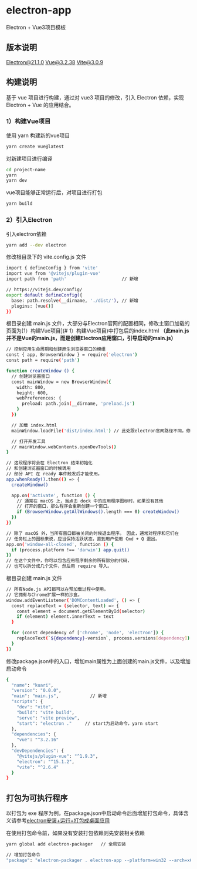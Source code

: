 # electron-app

Electron + Vue3项目模板

## 版本说明

Electron@21.1.0
Vue@3.2.38
Vite@3.0.9


## 构建说明

基于 vue 项目进行构建，通过对 vue3 项目的修改，引入 Electron 依赖，实现 Electron + Vue 的应用结合。

### 1）构建Vue项目

使用 yarn 构建新的vue项目
```sh
yarn create vue@latest
```

对新建项目进行编译
```sh
cd project-name
yarn 
yarn dev
```

vue项目能够正常运行后，对项目进行打包
```sh
yarn build
```

### 2）引入Electron

引入electron依赖
```sh
yarn add --dev electron
```

修改根目录下的 vite.config.js 文件
```sh
import { defineConfig } from 'vite'
import vue from '@vitejs/plugin-vue'
import path from 'path'                     // 新增

// https://vitejs.dev/config/
export default defineConfig({
  base: path.resolve(__dirname, './dist/'),	// 新增
  plugins: [vue()]
})
```

根目录创建 main.js 文件，大部分与Electron官网的配置相同，修改主窗口加载的页面为[1）构建Vue项目](# 1）构建Vue项目)中打包后的index.html **（此main.js并不是Vue的main.js，而是创建Electron应用窗口，引导启动的main.js）**
```sh
// 控制应用生命周期和创建原生浏览器窗口的模组
const { app, BrowserWindow } = require('electron')
const path = require('path')

function createWindow () {
  // 创建浏览器窗口
  const mainWindow = new BrowserWindow({
    width: 800,
    height: 600,
    webPreferences: {
      preload: path.join(__dirname, 'preload.js')
    }
  })

  // 加载 index.html
  mainWindow.loadFile('dist/index.html') // 此处跟electron官网路径不同，修改为vue打包后的index.html

  // 打开开发工具
  // mainWindow.webContents.openDevTools()
}

// 这段程序将会在 Electron 结束初始化
// 和创建浏览器窗口的时候调用
// 部分 API 在 ready 事件触发后才能使用。
app.whenReady().then(() => {
  createWindow()

  app.on('activate', function () {
    // 通常在 macOS 上，当点击 dock 中的应用程序图标时，如果没有其他
    // 打开的窗口，那么程序会重新创建一个窗口。
    if (BrowserWindow.getAllWindows().length === 0) createWindow()
  })
})

// 除了 macOS 外，当所有窗口都被关闭的时候退出程序。 因此，通常对程序和它们在
// 任务栏上的图标来说，应当保持活跃状态，直到用户使用 Cmd + Q 退出。
app.on('window-all-closed', function () {
  if (process.platform !== 'darwin') app.quit()
})
// 在这个文件中，你可以包含应用程序剩余的所有部分的代码，
// 也可以拆分成几个文件，然后用 require 导入。

```

根目录创建 main.js 文件
```sh
// 所有Node.js API都可以在预加载过程中使用。
// 它拥有与Chrome扩展一样的沙盒。
window.addEventListener('DOMContentLoaded', () => {
  const replaceText = (selector, text) => {
    const element = document.getElementById(selector)
    if (element) element.innerText = text
  }

  for (const dependency of ['chrome', 'node', 'electron']) {
    replaceText(`${dependency}-version`, process.versions[dependency])
  }
})

```

修改package.json中的入口，增加main属性为上面创建的main.js文件，以及增加启动命令
```sh
{
  "name": "kuari",
  "version": "0.0.0",
  "main": "main.js", 			// 新增
  "scripts": {
    "dev": "vite",
    "build": "vite build",
    "serve": "vite preview",
    "start": "electron ."     // start为启动命令，yarn start
  },
  "dependencies": {
    "vue": "^3.2.16"
  },
  "devDependencies": {
    "@vitejs/plugin-vue": "^1.9.3",
    "electron": "^15.1.2",
    "vite": "^2.6.4"
  }
}
```

## 打包为可执行程序

以打包为 exe 程序为例，在package.json中启动命令后面增加打包命令，具体含义请参考[electron安装+运行+打包成桌面应用](https://blog.csdn.net/qq285679784/article/details/119962625)

在使用打包命令前，如果没有安装打包依赖则先安装相关依赖
```sh
yarn global add electron-packager   // 全局安装

// 增加打包命令
"package": "electron-packager . electron-app --platform=win32 --arch=x64 --out=./out --asar --app-version=0.0.1 --overwirte --ignore=node_modules"
```
